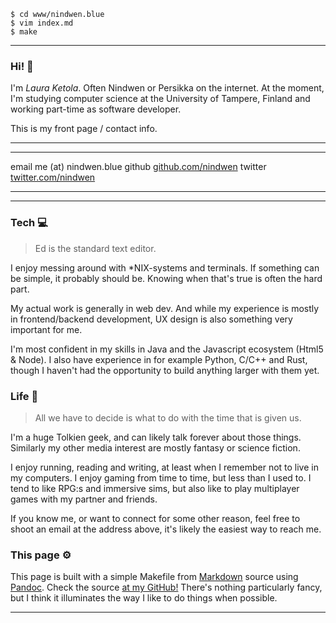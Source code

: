     $ cd www/nindwen.blue
    $ vim index.md
    $ make

*** 

### Hi! 👋 

I'm *Laura Ketola*. Often Nindwen or Persikka on the internet. At the moment, I'm studying computer science at the University of Tampere, Finland and working part-time as software developer.

This is my front page / contact info.

***

--------     -----------------------------------------
   email     me (at) nindwen.blue
  github     [github.com/nindwen](http://github.com/nindwen)
 twitter     [twitter.com/nindwen](https://twitter.com/nindwen)
--------     -----------------------------------------

***

### Tech 💻 

> Ed is the standard text editor.

I enjoy messing around with *NIX-systems and terminals. If something can be simple, it probably should be. Knowing when that's true is often the hard part.

My actual work is generally in web dev. And while my experience is mostly in frontend/backend development, UX design is also something very important for me.

I'm most confident in my skills in Java and the Javascript ecosystem (Html5 & Node). I also have experience in for example Python, C/C++ and Rust, though I haven't had the opportunity to build anything larger with them yet.

### Life 🌈

> All we have to decide is what to do with the time that is given us.<Paste>

I'm a huge Tolkien geek, and can likely talk forever about those things. Similarly my other media interest are mostly fantasy or science fiction.

I enjoy running, reading and writing, at least when I remember not to live in my computers. I enjoy gaming from time to time, but less than I used to. I tend to like RPG:s and immersive sims, but also like to play multiplayer games with my partner and friends.

If you know me, or want to connect for some other reason, feel free to shoot an email at the address above, it's likely the easiest way to reach me.

### This page ⚙ 

> <!doctype html>

This page is built with a simple Makefile from [Markdown](https://daringfireball.net/projects/markdown/) source using [Pandoc](https://pandoc.org/). Check the source [at my GitHub!](https://github.com/nindwen/nindwen.blue) There's nothing particularly fancy, but I think it illuminates the way I like to do things when possible.

***

